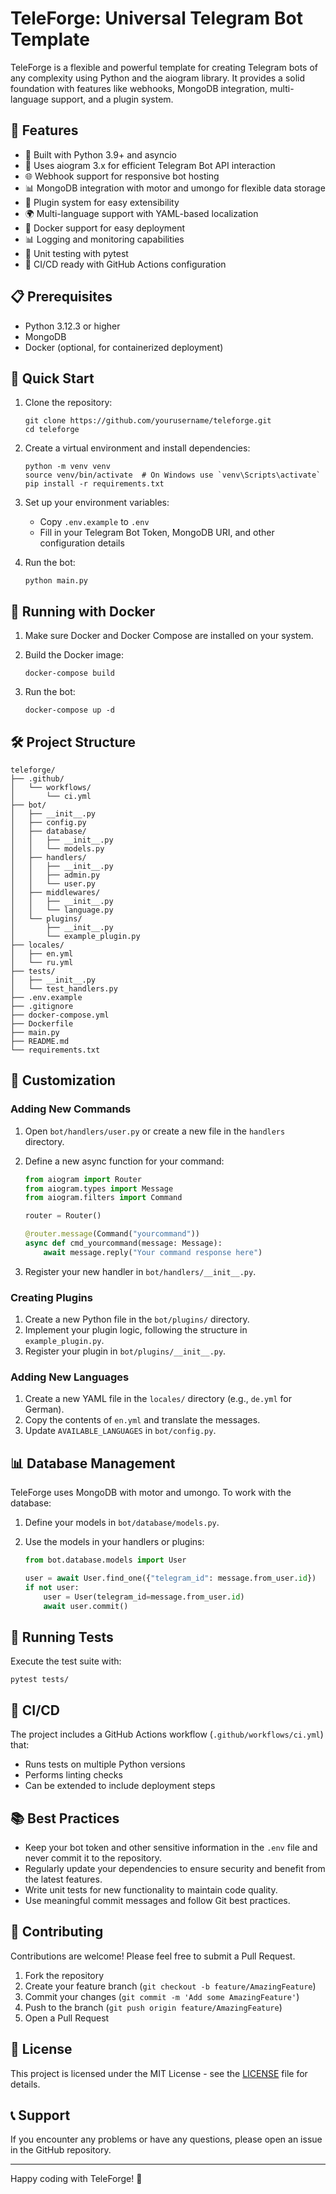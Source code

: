 # TeleForge: Universal Telegram Bot Template

TeleForge is a flexible and powerful template for creating Telegram bots of any complexity using Python and the aiogram library. It provides a solid foundation with features like webhooks, MongoDB integration, multi-language support, and a plugin system.

## 🌟 Features

- 🐍 Built with Python 3.9+ and asyncio
- 🤖 Uses aiogram 3.x for efficient Telegram Bot API interaction
- 🌐 Webhook support for responsive bot hosting
- 📊 MongoDB integration with motor and umongo for flexible data storage
- 🔌 Plugin system for easy extensibility
- 🌍 Multi-language support with YAML-based localization
- 🐳 Docker support for easy deployment
- 📊 Logging and monitoring capabilities
- 🧪 Unit testing with pytest
- 🔄 CI/CD ready with GitHub Actions configuration

## 📋 Prerequisites

- Python 3.12.3 or higher
- MongoDB
- Docker (optional, for containerized deployment)

## 🚀 Quick Start

1. Clone the repository:

   ```
   git clone https://github.com/yourusername/teleforge.git
   cd teleforge
   ```

2. Create a virtual environment and install dependencies:

   ```
   python -m venv venv
   source venv/bin/activate  # On Windows use `venv\Scripts\activate`
   pip install -r requirements.txt
   ```

3. Set up your environment variables:

   - Copy `.env.example` to `.env`
   - Fill in your Telegram Bot Token, MongoDB URI, and other configuration details

4. Run the bot:
   ```
   python main.py
   ```

## 🐳 Running with Docker

1. Make sure Docker and Docker Compose are installed on your system.

2. Build the Docker image:

   ```
   docker-compose build
   ```

3. Run the bot:
   ```
   docker-compose up -d
   ```

## 🛠 Project Structure

```
teleforge/
├── .github/
│   └── workflows/
│       └── ci.yml
├── bot/
│   ├── __init__.py
│   ├── config.py
│   ├── database/
│   │   ├── __init__.py
│   │   └── models.py
│   ├── handlers/
│   │   ├── __init__.py
│   │   ├── admin.py
│   │   └── user.py
│   ├── middlewares/
│   │   ├── __init__.py
│   │   └── language.py
│   └── plugins/
│       ├── __init__.py
│       └── example_plugin.py
├── locales/
│   ├── en.yml
│   └── ru.yml
├── tests/
│   ├── __init__.py
│   └── test_handlers.py
├── .env.example
├── .gitignore
├── docker-compose.yml
├── Dockerfile
├── main.py
├── README.md
└── requirements.txt
```

## 🔧 Customization

### Adding New Commands

1. Open `bot/handlers/user.py` or create a new file in the `handlers` directory.
2. Define a new async function for your command:

   ```python
   from aiogram import Router
   from aiogram.types import Message
   from aiogram.filters import Command

   router = Router()

   @router.message(Command("yourcommand"))
   async def cmd_yourcommand(message: Message):
       await message.reply("Your command response here")
   ```

3. Register your new handler in `bot/handlers/__init__.py`.

### Creating Plugins

1. Create a new Python file in the `bot/plugins/` directory.
2. Implement your plugin logic, following the structure in `example_plugin.py`.
3. Register your plugin in `bot/plugins/__init__.py`.

### Adding New Languages

1. Create a new YAML file in the `locales/` directory (e.g., `de.yml` for German).
2. Copy the contents of `en.yml` and translate the messages.
3. Update `AVAILABLE_LANGUAGES` in `bot/config.py`.

## 📊 Database Management

TeleForge uses MongoDB with motor and umongo. To work with the database:

1. Define your models in `bot/database/models.py`.
2. Use the models in your handlers or plugins:

   ```python
   from bot.database.models import User

   user = await User.find_one({"telegram_id": message.from_user.id})
   if not user:
       user = User(telegram_id=message.from_user.id)
       await user.commit()
   ```

## 🧪 Running Tests

Execute the test suite with:

```
pytest tests/
```

## 🔄 CI/CD

The project includes a GitHub Actions workflow (`.github/workflows/ci.yml`) that:

- Runs tests on multiple Python versions
- Performs linting checks
- Can be extended to include deployment steps

## 📚 Best Practices

- Keep your bot token and other sensitive information in the `.env` file and never commit it to the repository.
- Regularly update your dependencies to ensure security and benefit from the latest features.
- Write unit tests for new functionality to maintain code quality.
- Use meaningful commit messages and follow Git best practices.

## 🤝 Contributing

Contributions are welcome! Please feel free to submit a Pull Request.

1. Fork the repository
2. Create your feature branch (`git checkout -b feature/AmazingFeature`)
3. Commit your changes (`git commit -m 'Add some AmazingFeature'`)
4. Push to the branch (`git push origin feature/AmazingFeature`)
5. Open a Pull Request

## 📄 License

This project is licensed under the MIT License - see the [LICENSE](LICENSE) file for details.

## 📞 Support

If you encounter any problems or have any questions, please open an issue in the GitHub repository.

---

Happy coding with TeleForge! 🚀
